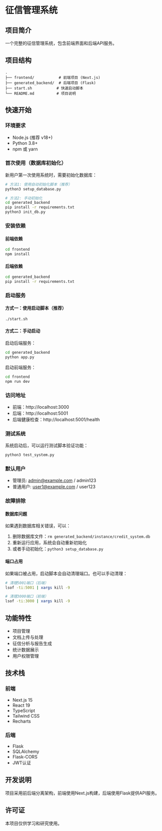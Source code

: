 # 征信管理系统

## 项目简介
一个完整的征信管理系统，包含前端界面和后端API服务。

## 项目结构
```
.
├── frontend/           # 前端项目 (Next.js)
├── generated_backend/  # 后端项目 (Flask)
├── start.sh           # 快速启动脚本
└── README.md          # 项目说明
```

## 快速开始

### 环境要求
- Node.js (推荐 v18+)
- Python 3.8+
- npm 或 yarn

### 首次使用（数据库初始化）

新用户第一次使用系统时，需要初始化数据库：

```bash
# 方法1: 使用自动初始化脚本（推荐）
python3 setup_database.py

# 方法2: 手动初始化
cd generated_backend
pip install -r requirements.txt
python3 init_db.py
```

### 安装依赖

#### 前端依赖
```bash
cd frontend
npm install
```

#### 后端依赖
```bash
cd generated_backend
pip install -r requirements.txt
```

### 启动服务

#### 方式一：使用启动脚本（推荐）
```bash
./start.sh
```

#### 方式二：手动启动

启动后端服务：
```bash
cd generated_backend
python app.py
```

启动前端服务：
```bash
cd frontend
npm run dev
```

### 访问地址
- 前端：http://localhost:3000
- 后端：http://localhost:5001
- 后端健康检查：http://localhost:5001/health

### 测试系统
系统启动后，可以运行测试脚本验证功能：
```bash
python3 test_system.py
```

### 默认用户
- 管理员: admin@example.com / admin123
- 普通用户: user1@example.com / user123

### 故障排除

#### 数据库问题
如果遇到数据库相关错误，可以：
1. 删除数据库文件：`rm generated_backend/instance/credit_system.db`
2. 重新运行应用，系统会自动重新初始化
3. 或者手动初始化：`python3 setup_database.py`

#### 端口占用
如果端口被占用，启动脚本会自动清理端口。也可以手动清理：
```bash
# 清理5001端口（后端）
lsof -ti:5001 | xargs kill -9

# 清理3000端口（前端）  
lsof -ti:3000 | xargs kill -9
```

## 功能特性
- 项目管理
- 文档上传与处理
- 征信分析与报告生成
- 统计数据展示
- 用户权限管理

## 技术栈

### 前端
- Next.js 15
- React 19
- TypeScript
- Tailwind CSS
- Recharts

### 后端
- Flask
- SQLAlchemy
- Flask-CORS
- JWT认证

## 开发说明
项目采用前后端分离架构，前端使用Next.js构建，后端使用Flask提供API服务。

## 许可证
本项目仅供学习和研究使用。
